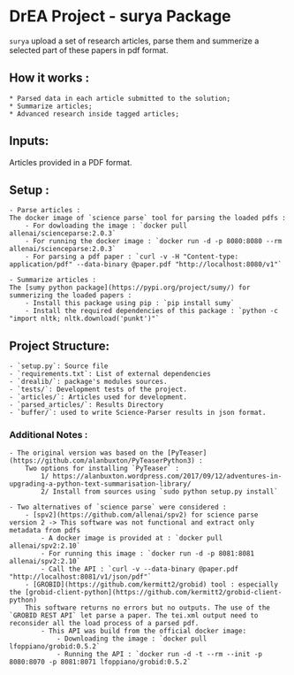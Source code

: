 # DrEA Project - surya Package

`surya` upload a set of research articles, parse them and summerize a selected part of these papers in pdf format.

## How it works :
	* Parsed data in each article submitted to the solution;
	* Summarize articles;
	* Advanced research inside tagged articles;

## Inputs:
Articles provided in a PDF format.

## Setup :
	- Parse articles :
	The docker image of `science parse` tool for parsing the loaded pdfs :
		- For dowloading the image : `docker pull allenai/scienceparse:2.0.3`
		- For running the docker image : `docker run -d -p 8080:8080 --rm allenai/scienceparse:2.0.3`
		- For parsing a pdf paper : `curl -v -H "Content-type: application/pdf" --data-binary @paper.pdf "http://localhost:8080/v1"`

	- Summarize articles :
	The [sumy python package](https://pypi.org/project/sumy/) for summerizing the loaded papers :
		- Install this package using pip : `pip install sumy`
		- Install the required dependencies of this package : `python -c "import nltk; nltk.download('punkt')"`

## Project Structure:
	- `setup.py`: Source file
	- `requirements.txt`: List of external dependencies
	- `drealib/`: package's modules sources.
	- `tests/`: Development tests of the project.
	- `articles/`: Articles used for development.
	- `parsed_articles/`: Results Directory
	- `buffer/`: used to write Science-Parser results in json format.

### Additional Notes :
	- The original version was based on the [PyTeaser](https://github.com/alanbuxton/PyTeaserPython3) :
		Two options for installing `PyTeaser` :
			1/ https://alanbuxton.wordpress.com/2017/09/12/adventures-in-upgrading-a-python-text-summarisation-library/
			2/ Install from sources using `sudo python setup.py install`

	- Two alternatives of `science parse` were considered :
		- [spv2](https://github.com/allenai/spv2) for science parse version 2 -> This software was not functional and extract only metadata from pdfs
			- A docker image is provided at : `docker pull allenai/spv2:2.10`
			- For running this image : `docker run -d -p 8081:8081 allenai/spv2:2.10`
			- Call the API : `curl -v --data-binary @paper.pdf "http://localhost:8081/v1/json/pdf"`
		- [GROBID](https://github.com/kermitt2/grobid) tool : especially the [grobid-client-python](https://github.com/kermitt2/grobid-client-python)
		This software returns no errors but no outputs. The use of the `GROBID REST API` let parse a paper. The tei.xml output need to reconsider all the load process of a parsed pdf.
			- This API was build from the official docker image:
				- Downloading the image : `docker pull lfoppiano/grobid:0.5.2`
				- Running the API : `docker run -d -t --rm --init -p 8080:8070 -p 8081:8071 lfoppiano/grobid:0.5.2`
